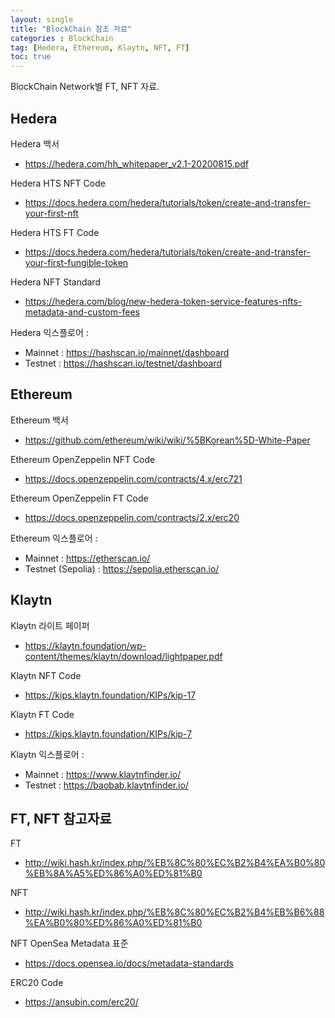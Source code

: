 ```yaml
---
layout: single
title: "BlockChain 참조 자료"
categories : BlockChain
tag: [Hedera, Ethereum, Klaytn, NFT, FT]
toc: true
---
```


BlockChain Network별 FT, NFT 자료.

## Hedera
 
Hedera 백서
- https://hedera.com/hh_whitepaper_v2.1-20200815.pdf 

Hedera HTS NFT Code
- https://docs.hedera.com/hedera/tutorials/token/create-and-transfer-your-first-nft  

Hedera HTS FT Code
- https://docs.hedera.com/hedera/tutorials/token/create-and-transfer-your-first-fungible-token 

Hedera NFT Standard
- https://hedera.com/blog/new-hedera-token-service-features-nfts-metadata-and-custom-fees 

Hedera 익스플로어 :
- Mainnet : https://hashscan.io/mainnet/dashboard
- Testnet : https://hashscan.io/testnet/dashboard


## Ethereum

Ethereum 백서
- https://github.com/ethereum/wiki/wiki/%5BKorean%5D-White-Paper  

Ethereum OpenZeppelin NFT Code
- https://docs.openzeppelin.com/contracts/4.x/erc721  

Ethereum OpenZeppelin FT Code
- https://docs.openzeppelin.com/contracts/2.x/erc20 

Ethereum 익스플로어 :       
- Mainnet : https://etherscan.io/
- Testnet (Sepolia) : https://sepolia.etherscan.io/


## Klaytn

Klaytn 라이트 페이퍼
- https://klaytn.foundation/wp-content/themes/klaytn/download/lightpaper.pdf

Klaytn NFT Code
- https://kips.klaytn.foundation/KIPs/kip-17 

Klaytn FT Code
- https://kips.klaytn.foundation/KIPs/kip-7  

Klaytn 익스플로어 : 
- Mainnet : https://www.klaytnfinder.io/ 
- Testnet : https://baobab.klaytnfinder.io/


## FT, NFT  참고자료 

FT
- http://wiki.hash.kr/index.php/%EB%8C%80%EC%B2%B4%EA%B0%80%EB%8A%A5%ED%86%A0%ED%81%B0 

NFT
- http://wiki.hash.kr/index.php/%EB%8C%80%EC%B2%B4%EB%B6%88%EA%B0%80%ED%86%A0%ED%81%B0  

NFT OpenSea Metadata 표준
- https://docs.opensea.io/docs/metadata-standards  

ERC20 Code
- https://ansubin.com/erc20/  